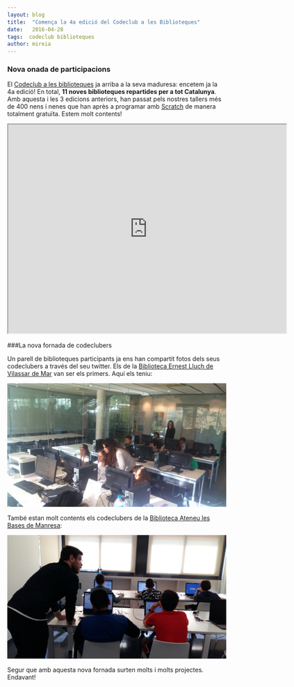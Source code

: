 ```yaml
---
layout: blog
title:  "Comença la 4a edició del Codeclub a les Biblioteques"
date:   2016-04-28
tags:  codeclub biblioteques
author: mireia
---
```


### Nova onada de participacions

 El [Codeclub a les biblioteques](http://codeclubcat.org/biblioteques/index.html) ja arriba a la seva maduresa: encetem ja la 4a edició! En total, **11 noves biblioteques repartides per a tot Catalunya**. Amb aquesta i les 3 edicions anteriors, han passat pels nostres tallers més de 400 nens i nenes que han après a programar amb [Scratch](http://scratch.mit.edu) de manera totalment gratuïta. Estem molt contents!

 <iframe src="https://www.google.com/maps/d/embed?mid=zExJ8LEkRU2U.kzlUPwc_e_Zo" width="640" height="480"></iframe>

###La nova fornada de codeclubers

Un parell de biblioteques participants ja ens han compartit fotos dels seus codeclubers a través del seu twitter. Els de la [Biblioteca Ernest Lluch de Vilassar de Mar](https://twitter.com/Biblioteca_VdM/status/721006557652197376) van ser els primers. Aquí els teniu:

![Codeclubers de la Biblioteca Ernest Lluch de Vilassar de Mar](/blog/images_blog/codeclub_4aed_vilassardemar.jpg)

També estan molt contents els codeclubers de la [Biblioteca Ateneu les Bases de Manresa](https://twitter.com/bmanresaab/status/724622360838545408):

![Codeclubers de la Biblioteca Ateneu les Bases de Manresa](/blog/images_blog/bib_ateneu_les_bases_4ed.jpg)

Segur que amb aquesta nova fornada surten molts i molts projectes. Endavant!
